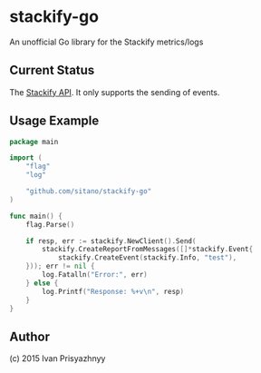 # stackify-go
An unofficial Go library for the Stackify metrics/logs

## Current Status
The [Stackify API](https://github.com/stackify/stackify-api/blob/master/endpoints/). It only supports the sending of events.

## Usage Example

```go
package main

import (
	"flag"
	"log"

	"github.com/sitano/stackify-go"
)

func main() {
	flag.Parse()

	if resp, err := stackify.NewClient().Send(
		stackify.CreateReportFromMessages([]*stackify.Event{
			stackify.CreateEvent(stackify.Info, "test"),
	})); err != nil {
		log.Fatalln("Error:", err)
	} else {
		log.Printf("Response: %+v\n", resp)
	}
}

```

## Author
(c) 2015 Ivan Prisyazhnyy

